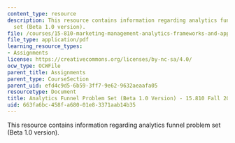 ```yaml
---
content_type: resource
description: This resource contains information regarding analytics funnel problem
  set (Beta 1.0 version).
file: /courses/15-810-marketing-management-analytics-frameworks-and-applications-fall-2015/663fa6bc458fa68001e83371aab14b35_MIT15_810F15_AnaFunl_Prob.pdf
file_type: application/pdf
learning_resource_types:
- Assignments
license: https://creativecommons.org/licenses/by-nc-sa/4.0/
ocw_type: OCWFile
parent_title: Assignments
parent_type: CourseSection
parent_uid: efd4c9d5-6b59-3ff7-9e62-9632aeaafa05
resourcetype: Document
title: Analytics Funnel Problem Set (Beta 1.0 Version) - 15.810 Fall 2015
uid: 663fa6bc-458f-a680-01e8-3371aab14b35
---
```

This resource contains information regarding analytics funnel problem set (Beta 1.0 version).